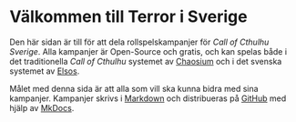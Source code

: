 # Välkommen till Terror i Sverige

Den här sidan är till för att dela rollspelskampanjer för 
_Call of Cthulhu Sverige_. Alla kampanjer är Open-Source och gratis, och kan
spelas både i det traditionella _Call of Cthulhu_ systemet av
[Chaosium](https://www.chaosium.com/call-of-cthulhu-rpg/) och i 
det svenska systemet av [Elsos](https://eloso.se/coc-sverige/).

Målet med denna sida är att alla som vill ska kunna bidra med sina kampanjer.
Kampanjer skrivs i [Markdown](https://www.markdownguide.org/) och distribueras
på [GitHub]() med hjälp av [MkDocs](https://www.mkdocs.org/).
